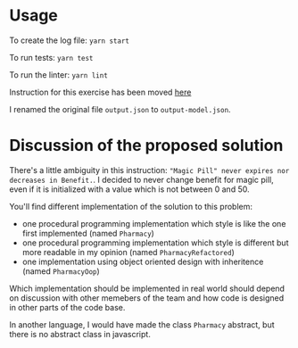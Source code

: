 # Usage

To create the log file: `yarn start`

To run tests: `yarn test`

To run the linter: `yarn lint`

Instruction for this exercise has been moved [here](https://github.com/gbersac/legal-place/blob/main/INSTRUCTION.md)

I renamed the original file `output.json` to `output-model.json`.

# Discussion of the proposed solution

There's a little ambiguity in this instruction: `"Magic Pill" never expires nor decreases in Benefit.`. I decided to never change benefit for magic pill, even if it is initialized with a value which is not between 0 and 50.

You'll find different implementation of the solution to this problem:
- one procedural programming implementation which style is like the one first implemented (named `Pharmacy`)
- one procedural programming implementation which style is different but more readable in my opinion (named `PharmacyRefactored`)
- one implementation using object oriented design with inheritence (named `PharmacyOop`)

Which implementation should be implemented in real world should depend on discussion with other memebers of the team and how code is designed in other parts of the code base.

In another language, I would have made the class `Pharmacy` abstract, but there is no abstract class in javascript.
